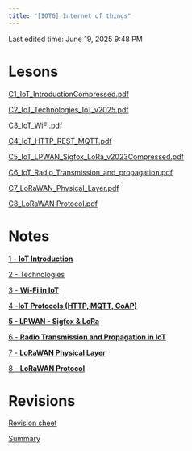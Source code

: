```yaml
---
title: "[IOTG] Internet of things"
---
```

Last edited time: June 19, 2025 9:48 PM

# Lesons

[C1_IoT_IntroductionCompressed.pdf](%5BIOTG%5D%20Internet%20of%20things/C1_IoT_IntroductionCompressed.pdf)

[C2_IoT_Technologies_IoT_v2025.pdf](%5BIOTG%5D%20Internet%20of%20things/C2_IoT_Technologies_IoT_v2025.pdf)

[C3_IoT_WiFi.pdf](%5BIOTG%5D%20Internet%20of%20things/C3_IoT_WiFi.pdf)

[C4_IoT_HTTP_REST_MQTT.pdf](%5BIOTG%5D%20Internet%20of%20things/C4_IoT_HTTP_REST_MQTT.pdf)

[C5_IoT_LPWAN_Sigfox_LoRa_v2023Compressed.pdf](%5BIOTG%5D%20Internet%20of%20things/C5_IoT_LPWAN_Sigfox_LoRa_v2023Compressed.pdf)

[C6_IoT_Radio_Transmission_and_propagation.pdf](%5BIOTG%5D%20Internet%20of%20things/C6_IoT_Radio_Transmission_and_propagation.pdf)

[C7_LoRaWAN_Physical_Layer.pdf](%5BIOTG%5D%20Internet%20of%20things/C7_LoRaWAN_Physical_Layer.pdf)

[C8_LoRaWAN Protocol.pdf](%5BIOTG%5D%20Internet%20of%20things/C8_LoRaWAN_Protocol.pdf)

# Notes

[1 - **IoT Introduction**](%5BIOTG%5D%20Internet%20of%20things/1%20-%20IoT%20Introduction.md)

[2 - Technologies](%5BIOTG%5D%20Internet%20of%20things/2%20-%20Technologies.md)

[3 - **Wi-Fi in IoT**](%5BIOTG%5D%20Internet%20of%20things/3%20-%20Wi-Fi%20in%20IoT.md)

[4 -**IoT Protocols (HTTP, MQTT, CoAP)**](%5BIOTG%5D%20Internet%20of%20things/4%20-IoT%20Protocols%20(HTTP,%20MQTT,%20CoAP).md)

[**5 - LPWAN - Sigfox & LoRa**](%5BIOTG%5D%20Internet%20of%20things/5%20-%20LPWAN%20-%20Sigfox%20&%20LoRa.md)

[6 - **Radio Transmission and Propagation in IoT**](%5BIOTG%5D%20Internet%20of%20things/6%20-%20Radio%20Transmission%20and%20Propagation%20in%20IoT.md)

[7 - **LoRaWAN Physical Layer**](%5BIOTG%5D%20Internet%20of%20things/7%20-%20LoRaWAN%20Physical%20Layer.md)

[8 - **LoRaWAN Protocol**](%5BIOTG%5D%20Internet%20of%20things/8%20-%20LoRaWAN%20Protocol.md)

# Revisions

[Revision sheet](%5BIOTG%5D%20Internet%20of%20things/Revision%20sheet.md)

[Summary](%5BIOTG%5D%20Internet%20of%20things/Summary.md)
